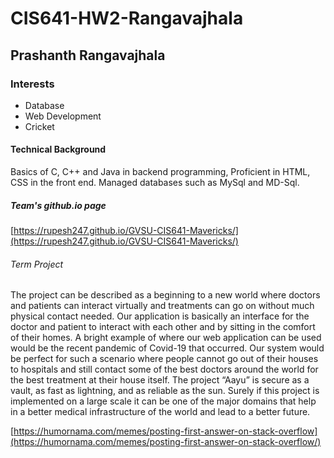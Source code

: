 # CIS641-HW2-Rangavajhala
##  Prashanth Rangavajhala
### Interests
* Database
* Web Development
* Cricket
#### Technical Background
Basics of C, C++ and Java in backend programming, Proficient in HTML, CSS in the front end. Managed databases such as MySql and MD-Sql.
##### Team's github.io page
[https://rupesh247.github.io/GVSU-CIS641-Mavericks/](https://rupesh247.github.io/GVSU-CIS641-Mavericks/)
###### Term Project
The project can be described as a beginning to a new world where doctors and patients can interact virtually and treatments can go on without much physical contact needed. Our application is basically an interface for the doctor and patient to interact with each other and by sitting in the comfort of their homes. A bright example of where our web application can be used would be the recent pandemic of Covid-19 that occurred. Our system would be perfect for such a scenario where people cannot go out of their houses to hospitals and still contact some of the best doctors around the world for the best treatment at their house itself. The project “Aayu” is secure as a vault, as fast as lightning, and as reliable as the sun. Surely if this project is implemented on a large scale it can be one of the major domains that help in a better medical infrastructure of the world and lead to a better future.

[https://humornama.com/memes/posting-first-answer-on-stack-overflow](https://humornama.com/memes/posting-first-answer-on-stack-overflow/)
